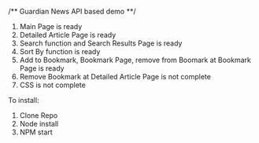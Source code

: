 /** Guardian News API based demo **/

1. Main Page is ready
2. Detailed Article Page is ready
3. Search function and Search Results Page is ready
4. Sort By function is ready
5. Add to Bookmark, Bookmark Page, remove from Boomark at Bookmark Page is ready
6. Remove Bookmark at Detailed Article Page is not complete
7. CSS is not complete

To install:

1. Clone Repo
2. Node install
3. NPM start

